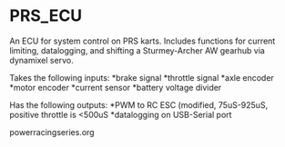 # PRS_ECU

An ECU for system control on PRS karts. Includes functions for current limiting, datalogging, and shifting a Sturmey-Archer AW gearhub via dynamixel servo.

Takes the following inputs:
*brake signal
*throttle signal
*axle encoder
*motor encoder
*current sensor
*battery voltage divider

Has the following outputs:
*PWM to RC ESC (modified, 75uS-925uS, positive throttle is <500uS
*datalogging on USB-Serial port


powerracingseries.org
